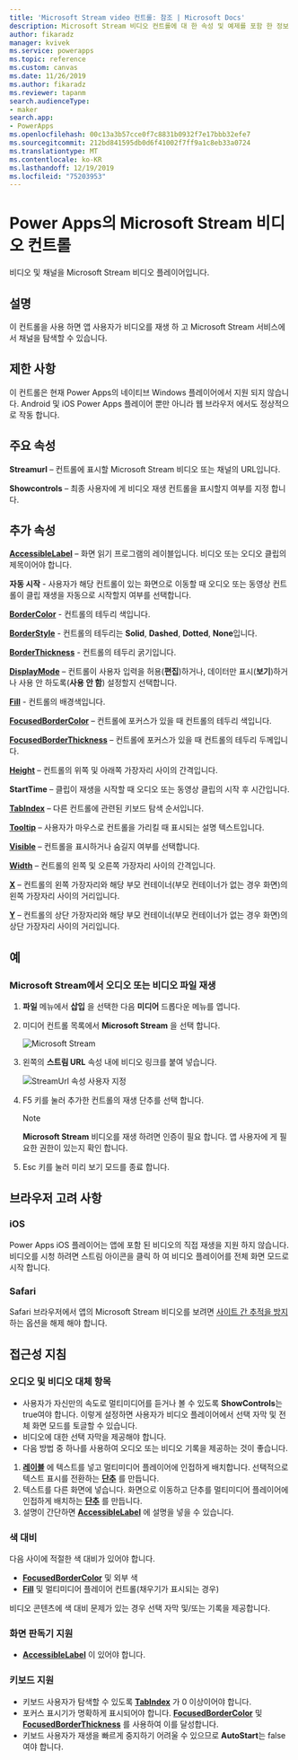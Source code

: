 ```yaml
---
title: 'Microsoft Stream video 컨트롤: 참조 | Microsoft Docs'
description: Microsoft Stream 비디오 컨트롤에 대 한 속성 및 예제를 포함 한 정보
author: fikaradz
manager: kvivek
ms.service: powerapps
ms.topic: reference
ms.custom: canvas
ms.date: 11/26/2019
ms.author: fikaradz
ms.reviewer: tapanm
search.audienceType:
- maker
search.app:
- PowerApps
ms.openlocfilehash: 00c13a3b57cce0f7c8831b0932f7e17bbb32efe7
ms.sourcegitcommit: 212bd841595db0d6f41002f7ff9a1c8eb33a0724
ms.translationtype: MT
ms.contentlocale: ko-KR
ms.lasthandoff: 12/19/2019
ms.locfileid: "75203953"
---
```

# <a name="microsoft-stream-video-control-in-power-apps"></a>Power Apps의 Microsoft Stream 비디오 컨트롤
비디오 및 채널을 Microsoft Stream 비디오 플레이어입니다.

## <a name="description"></a>설명
이 컨트롤을 사용 하면 앱 사용자가 비디오를 재생 하 고 Microsoft Stream 서비스에서 채널을 탐색할 수 있습니다.

## <a name="limitations"></a>제한 사항
이 컨트롤은 현재 Power Apps의 네이티브 Windows 플레이어에서 지원 되지 않습니다.  Android 및 iOS Power Apps 플레이어 뿐만 아니라 웹 브라우저 에서도 정상적으로 작동 합니다.

## <a name="key-properties"></a>주요 속성
**Streamurl** – 컨트롤에 표시할 Microsoft Stream 비디오 또는 채널의 URL입니다.

**Showcontrols** – 최종 사용자에 게 비디오 재생 컨트롤을 표시할지 여부를 지정 합니다.

## <a name="additional-properties"></a>추가 속성
**[AccessibleLabel](properties-accessibility.md)** – 화면 읽기 프로그램의 레이블입니다. 비디오 또는 오디오 클립의 제목이어야 합니다.

**자동 시작** - 사용자가 해당 컨트롤이 있는 화면으로 이동할 때 오디오 또는 동영상 컨트롤이 클립 재생을 자동으로 시작할지 여부를 선택합니다.

**[BorderColor](properties-color-border.md)** - 컨트롤의 테두리 색입니다.

**[BorderStyle](properties-color-border.md)** - 컨트롤의 테두리는 **Solid**, **Dashed**, **Dotted**, **None**입니다.

**[BorderThickness](properties-color-border.md)** - 컨트롤의 테두리 굵기입니다.

**[DisplayMode](properties-core.md)** – 컨트롤이 사용자 입력을 허용(**편집**)하거나, 데이터만 표시(**보기**)하거나 사용 안 하도록(**사용 안 함**) 설정할지 선택합니다.

**[Fill](properties-color-border.md)** - 컨트롤의 배경색입니다.

**[FocusedBorderColor](properties-color-border.md)** – 컨트롤에 포커스가 있을 때 컨트롤의 테두리 색입니다.

**[FocusedBorderThickness](properties-color-border.md)** – 컨트롤에 포커스가 있을 때 컨트롤의 테두리 두께입니다.

**[Height](properties-size-location.md)** – 컨트롤의 위쪽 및 아래쪽 가장자리 사이의 간격입니다.

**StartTime** – 클립이 재생을 시작할 때 오디오 또는 동영상 클립의 시작 후 시간입니다.

**[TabIndex](properties-accessibility.md)** – 다른 컨트롤에 관련된 키보드 탐색 순서입니다.

**[Tooltip](properties-core.md)** – 사용자가 마우스로 컨트롤을 가리킬 때 표시되는 설명 텍스트입니다.

**[Visible](properties-core.md)** – 컨트롤을 표시하거나 숨길지 여부를 선택합니다.

**[Width](properties-size-location.md)** – 컨트롤의 왼쪽 및 오른쪽 가장자리 사이의 간격입니다.

**[X](properties-size-location.md)** – 컨트롤의 왼쪽 가장자리와 해당 부모 컨테이너(부모 컨테이너가 없는 경우 화면)의 왼쪽 가장자리 사이의 거리입니다.

**[Y](properties-size-location.md)** – 컨트롤의 상단 가장자리와 해당 부모 컨테이너(부모 컨테이너가 없는 경우 화면)의 상단 가장자리 사이의 거리입니다.

## <a name="example"></a>예

### <a name="play-an-audio-or-video-file-from-microsoft-stream"></a>Microsoft Stream에서 오디오 또는 비디오 파일 재생

1. **파일** 메뉴에서 **삽입** 을 선택한 다음 **미디어** 드롭다운 메뉴를 엽니다. 
2. 미디어 컨트롤 목록에서 **Microsoft Stream** 을 선택 합니다.

    ![Microsoft Stream](./media/control-stream-video/stream-icon.png "Microsoft Stream")

3. 왼쪽의 **스트림 URL** 속성 내에 비디오 링크를 붙여 넣습니다.

    ![StreamUrl 속성 사용자 지정](./media/control-stream-video/stream-url.png "StreamUrl 속성 사용자 지정")

4. F5 키를 눌러 추가한 컨트롤의 재생 단추를 선택 합니다.

    > [!NOTE]
   > **Microsoft Stream** 비디오를 재생 하려면 인증이 필요 합니다. 앱 사용자에 게 필요한 권한이 있는지 확인 합니다.
5. Esc 키를 눌러 미리 보기 모드를 종료 합니다.

## <a name="browser-considerations"></a>브라우저 고려 사항

### <a name="ios"></a>iOS
Power Apps iOS 플레이어는 앱에 포함 된 비디오의 직접 재생을 지원 하지 않습니다.  비디오를 시청 하려면 스트림 아이콘을 클릭 하 여 비디오 플레이어를 전체 화면 모드로 시작 합니다.

### <a name="safari"></a>Safari

Safari 브라우저에서 앱의 Microsoft Stream 비디오를 보려면 [사이트 간 추적을 방지](https://support.apple.com/guide/safari/sfri40732/mac)하는 옵션을 해제 해야 합니다.

## <a name="accessibility-guidelines"></a>접근성 지침
### <a name="audio-and-video-alternatives"></a>오디오 및 비디오 대체 항목
* 사용자가 자신만의 속도로 멀티미디어를 듣거나 볼 수 있도록 **ShowControls**는 true여야 합니다. 이렇게 설정하면 사용자가 비디오 플레이어에서 선택 자막 및 전체 화면 모드를 토글할 수 있습니다.
* 비디오에 대한 선택 자막을 제공해야 합니다.
 * 다음 방법 중 하나를 사용하여 오디오 또는 비디오 기록을 제공하는 것이 좋습니다.
  1. **[레이블](control-text-box.md)** 에 텍스트를 넣고 멀티미디어 플레이어에 인접하게 배치합니다. 선택적으로 텍스트 표시를 전환하는 **[단추](control-button.md)** 를 만듭니다.
  2. 텍스트를 다른 화면에 넣습니다. 화면으로 이동하고 단추를 멀티미디어 플레이어에 인접하게 배치하는 **[단추](control-button.md)** 를 만듭니다.
  3. 설명이 간단하면 **[AccessibleLabel](properties-accessibility.md)** 에 설명을 넣을 수 있습니다.

### <a name="color-contrast"></a>색 대비
다음 사이에 적절한 색 대비가 있어야 합니다.
* **[FocusedBorderColor](properties-color-border.md)** 및 외부 색
* **[Fill](properties-color-border.md)** 및 멀티미디어 플레이어 컨트롤(채우기가 표시되는 경우)

비디오 콘텐츠에 색 대비 문제가 있는 경우 선택 자막 및/또는 기록을 제공합니다.

### <a name="screen-reader-support"></a>화면 판독기 지원
* **[AccessibleLabel](properties-accessibility.md)** 이 있어야 합니다.

### <a name="keyboard-support"></a>키보드 지원
* 키보드 사용자가 탐색할 수 있도록 **[TabIndex](properties-accessibility.md)** 가 0 이상이어야 합니다.
* 포커스 표시기가 명확하게 표시되어야 합니다. **[FocusedBorderColor](properties-color-border.md)** 및 **[FocusedBorderThickness](properties-color-border.md)** 를 사용하여 이를 달성합니다.
* 키보드 사용자가 재생을 빠르게 중지하기 어려울 수 있으므로 **AutoStart**는 false여야 합니다.
